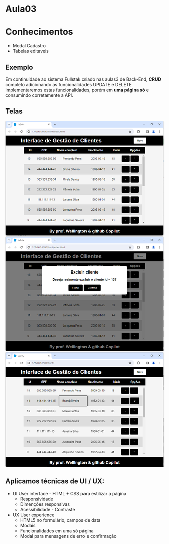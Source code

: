 # Aula03

# Conhecimentos
- Modal Cadastro
- Tabelas editaveis

## Exemplo
Em continuidade ao sistema Fullstak criado nas aulas3 de Back-End, **CRUD** completo adicionando as funcionalidades UPDATE e DELETE implementaremos estas funcionalidades, porém em **uma página só** e consumindo corretamente a API.

## Telas
![Tela01](./tela01.png)
![Tela02](./tela02.png)
![Tela03](./tela03.png)

## Aplicamos técnicas de UI / UX:
- UI User interface - HTML + CSS para estilizar a página
    - Responsividade
    - Dimenções responsivas
    - Acessibilidade - Contraste
- UX User experience
    - HTML5 no formulário, campos de data
    - Modais
    - Funcionalidades em uma só página
    - Modal para mensagens de erro e confirmação
